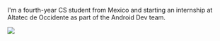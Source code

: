 I'm a fourth-year CS student from Mexico and starting an internship at Altatec de Occidente as part of the Android Dev team.

<a href="https://github.com/AdalRodNun/github-readme-stats">
  <img align="center" src="https://github-readme-stats.vercel.app/api/top-langs/?username=AdalRodNun&layout=compact" />
</a>


